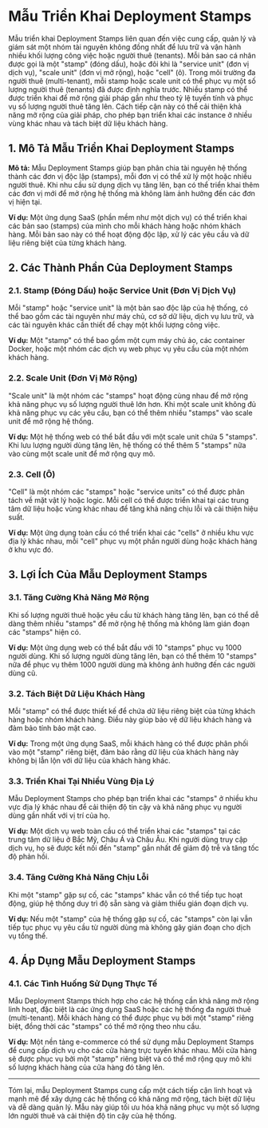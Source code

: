 # Mẫu Triển Khai Deployment Stamps

Mẫu triển khai Deployment Stamps liên quan đến việc cung cấp, quản lý và giám sát một nhóm tài nguyên không đồng nhất để lưu trữ và vận hành nhiều khối lượng công việc hoặc người thuê (tenants). Mỗi bản sao cá nhân được gọi là một "stamp" (đóng dấu), hoặc đôi khi là "service unit" (đơn vị dịch vụ), "scale unit" (đơn vị mở rộng), hoặc "cell" (ô). Trong môi trường đa người thuê (multi-tenant), mỗi stamp hoặc scale unit có thể phục vụ một số lượng người thuê (tenants) đã được định nghĩa trước. Nhiều stamp có thể được triển khai để mở rộng giải pháp gần như theo tỷ lệ tuyến tính và phục vụ số lượng người thuê tăng lên. Cách tiếp cận này có thể cải thiện khả năng mở rộng của giải pháp, cho phép bạn triển khai các instance ở nhiều vùng khác nhau và tách biệt dữ liệu khách hàng.

## 1. Mô Tả Mẫu Triển Khai Deployment Stamps

**Mô tả:** Mẫu Deployment Stamps giúp bạn phân chia tài nguyên hệ thống thành các đơn vị độc lập (stamps), mỗi đơn vị có thể xử lý một hoặc nhiều người thuê. Khi nhu cầu sử dụng dịch vụ tăng lên, bạn có thể triển khai thêm các đơn vị mới để mở rộng hệ thống mà không làm ảnh hưởng đến các đơn vị hiện tại.

**Ví dụ:** Một ứng dụng SaaS (phần mềm như một dịch vụ) có thể triển khai các bản sao (stamps) của mình cho mỗi khách hàng hoặc nhóm khách hàng. Mỗi bản sao này có thể hoạt động độc lập, xử lý các yêu cầu và dữ liệu riêng biệt của từng khách hàng.

## 2. Các Thành Phần Của Deployment Stamps

### 2.1. Stamp (Đóng Dấu) hoặc Service Unit (Đơn Vị Dịch Vụ)

Mỗi "stamp" hoặc "service unit" là một bản sao độc lập của hệ thống, có thể bao gồm các tài nguyên như máy chủ, cơ sở dữ liệu, dịch vụ lưu trữ, và các tài nguyên khác cần thiết để chạy một khối lượng công việc.

**Ví dụ:** Một "stamp" có thể bao gồm một cụm máy chủ ảo, các container Docker, hoặc một nhóm các dịch vụ web phục vụ yêu cầu của một nhóm khách hàng.

### 2.2. Scale Unit (Đơn Vị Mở Rộng)

"Scale unit" là một nhóm các "stamps" hoạt động cùng nhau để mở rộng khả năng phục vụ số lượng người thuê lớn hơn. Khi một scale unit không đủ khả năng phục vụ các yêu cầu, bạn có thể thêm nhiều "stamps" vào scale unit để mở rộng hệ thống.

**Ví dụ:** Một hệ thống web có thể bắt đầu với một scale unit chứa 5 "stamps". Khi lưu lượng người dùng tăng lên, hệ thống có thể thêm 5 "stamps" nữa vào cùng một scale unit để mở rộng quy mô.

### 2.3. Cell (Ô)

"Cell" là một nhóm các "stamps" hoặc "service units" có thể được phân tách về mặt vật lý hoặc logic. Mỗi cell có thể được triển khai tại các trung tâm dữ liệu hoặc vùng khác nhau để tăng khả năng chịu lỗi và cải thiện hiệu suất.

**Ví dụ:** Một ứng dụng toàn cầu có thể triển khai các "cells" ở nhiều khu vực địa lý khác nhau, mỗi "cell" phục vụ một phần người dùng hoặc khách hàng ở khu vực đó.

## 3. Lợi Ích Của Mẫu Deployment Stamps

### 3.1. Tăng Cường Khả Năng Mở Rộng

Khi số lượng người thuê hoặc yêu cầu từ khách hàng tăng lên, bạn có thể dễ dàng thêm nhiều "stamps" để mở rộng hệ thống mà không làm gián đoạn các "stamps" hiện có.

**Ví dụ:** Một ứng dụng web có thể bắt đầu với 10 "stamps" phục vụ 1000 người dùng. Khi số lượng người dùng tăng lên, bạn có thể thêm 10 "stamps" nữa để phục vụ thêm 1000 người dùng mà không ảnh hưởng đến các người dùng cũ.

### 3.2. Tách Biệt Dữ Liệu Khách Hàng

Mỗi "stamp" có thể được thiết kế để chứa dữ liệu riêng biệt của từng khách hàng hoặc nhóm khách hàng. Điều này giúp bảo vệ dữ liệu khách hàng và đảm bảo tính bảo mật cao.

**Ví dụ:** Trong một ứng dụng SaaS, mỗi khách hàng có thể được phân phối vào một "stamp" riêng biệt, đảm bảo rằng dữ liệu của khách hàng này không bị lẫn lộn với dữ liệu của khách hàng khác.

### 3.3. Triển Khai Tại Nhiều Vùng Địa Lý

Mẫu Deployment Stamps cho phép bạn triển khai các "stamps" ở nhiều khu vực địa lý khác nhau để cải thiện độ tin cậy và khả năng phục vụ người dùng gần nhất với vị trí của họ.

**Ví dụ:** Một dịch vụ web toàn cầu có thể triển khai các "stamps" tại các trung tâm dữ liệu ở Bắc Mỹ, Châu Á và Châu Âu. Khi người dùng truy cập dịch vụ, họ sẽ được kết nối đến "stamp" gần nhất để giảm độ trễ và tăng tốc độ phản hồi.

### 3.4. Tăng Cường Khả Năng Chịu Lỗi

Khi một "stamp" gặp sự cố, các "stamps" khác vẫn có thể tiếp tục hoạt động, giúp hệ thống duy trì độ sẵn sàng và giảm thiểu gián đoạn dịch vụ.

**Ví dụ:** Nếu một "stamp" của hệ thống gặp sự cố, các "stamps" còn lại vẫn tiếp tục phục vụ yêu cầu từ người dùng mà không gây gián đoạn cho dịch vụ tổng thể.

## 4. Áp Dụng Mẫu Deployment Stamps

### 4.1. Các Tình Huống Sử Dụng Thực Tế

Mẫu Deployment Stamps thích hợp cho các hệ thống cần khả năng mở rộng linh hoạt, đặc biệt là các ứng dụng SaaS hoặc các hệ thống đa người thuê (multi-tenant). Mỗi khách hàng có thể được phục vụ bởi một "stamp" riêng biệt, đồng thời các "stamps" có thể mở rộng theo nhu cầu.

**Ví dụ:** Một nền tảng e-commerce có thể sử dụng mẫu Deployment Stamps để cung cấp dịch vụ cho các cửa hàng trực tuyến khác nhau. Mỗi cửa hàng sẽ được phục vụ bởi một "stamp" riêng biệt và có thể mở rộng quy mô khi số lượng khách hàng của cửa hàng đó tăng lên.

---

Tóm lại, mẫu Deployment Stamps cung cấp một cách tiếp cận linh hoạt và mạnh mẽ để xây dựng các hệ thống có khả năng mở rộng, tách biệt dữ liệu và dễ dàng quản lý. Mẫu này giúp tối ưu hóa khả năng phục vụ một số lượng lớn người thuê và cải thiện độ tin cậy của hệ thống.